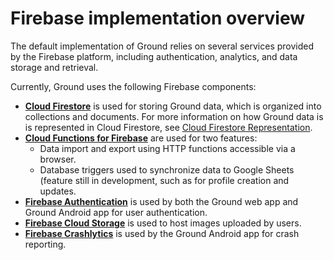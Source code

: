 # Firebase implementation overview

The default implementation of Ground relies on several services provided by the Firebase platform, including authentication, analytics, and data storage and retrieval. 

Currently, Ground uses the following Firebase components:

- [**Cloud Firestore**](https://firebase.google.com/docs/firestore) is used for storing Ground data, which is organized into collections and documents. For more information on how Ground data is is represented in Cloud Firestore, see [Cloud Firestore Representation](https://github.com/google/ground-platform/wiki/Cloud-Firestore-Representation).
- [**Cloud Functions for Firebase**](https://firebase.google.com/docs/functions) are used for two features: 
    - Data import and export using HTTP functions accessible via a browser.
    - Database triggers used to synchronize data to Google Sheets (feature still in development, such as for profile creation and updates.
- [**Firebase Authentication**](https://firebase.google.com/docs/auth) is used by both the Ground web app and Ground Android app for user authentication.
- [**Firebase Cloud Storage**](https://firebase.google.com/docs/storage) is used to host images uploaded by users. 
- [**Firebase Crashlytics**](https://firebase.google.com/docs/crashlytics) is used by the Ground Android app for crash reporting.